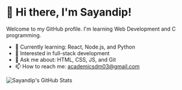 # 👋 Hi there, I'm Sayandip!
Welcome to my GitHub profile. I'm learning Web Development and C programming.

- 🌱 Currently learning: React, Node.js, and Python
- 🧠 Interested in full-stack development
- 💬 Ask me about: HTML, CSS, JS, and Git
- 📫 How to reach me: academicsdm03@gmail.com

![Sayandip's GitHub Stats](https://github-readme-stats.vercel.app/api?username=ItsKungFuPanda&show_icons=true&theme=radical)


